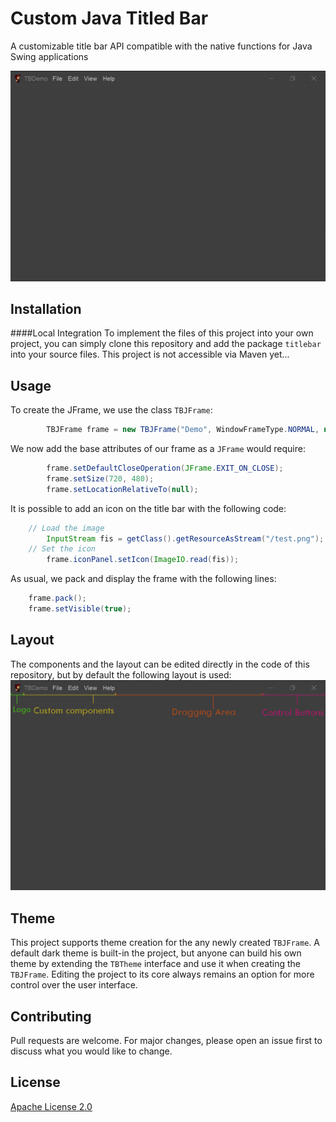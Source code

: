 # Custom Java Titled Bar
A customizable title bar API compatible with the native functions for Java Swing applications

![Demo of the project][Demo]

[Demo]: https://github.com/FredPerr/CustomJavaTitledBar/blob/master/src/main/resources/customtitlebar.png "Demo"

## Installation
####Local Integration
To implement the files of this project into your own project, you can simply clone this repository and add the package `titlebar` into your source files.
This project is not accessible via Maven yet...

## Usage
To create the JFrame, we use the class `TBJFrame`:
```java
        TBJFrame frame = new TBJFrame("Demo", WindowFrameType.NORMAL, new DarkTBTheme());
```
We now add the base attributes of our frame as a `JFrame` would require:
```java
        frame.setDefaultCloseOperation(JFrame.EXIT_ON_CLOSE);
        frame.setSize(720, 480);
        frame.setLocationRelativeTo(null);
```
It is possible to add an icon on the title bar with the following code:
```java
	// Load the image
        InputStream fis = getClass().getResourceAsStream("/test.png");
	// Set the icon
        frame.iconPanel.setIcon(ImageIO.read(fis));
```

As usual, we pack and display the frame with the following lines:
```java
	frame.pack();
	frame.setVisible(true);
```

## Layout
The components and the layout can be edited directly in the code of this repository, but by default the following layout is used:
![Layout of the title bar][DemoLayout]

[DemoLayout]: https://github.com/FredPerr/CustomJavaTitledBar/blob/master/src/main/resources/customtitlebar-layout.png "layout"

## Theme
This project supports theme creation for the any newly created `TBJFrame`.
A default dark theme is built-in the project, but anyone can build his own theme by extending the `TBTheme` interface and use it when creating the `TBJFrame`. Editing the project to its core always remains an option for more control over the user interface. 

## Contributing
Pull requests are welcome. For major changes, please open an issue first to discuss what you would like to change.

## License
[Apache License 2.0](https://choosealicense.com/licenses/apache-2.0/)
